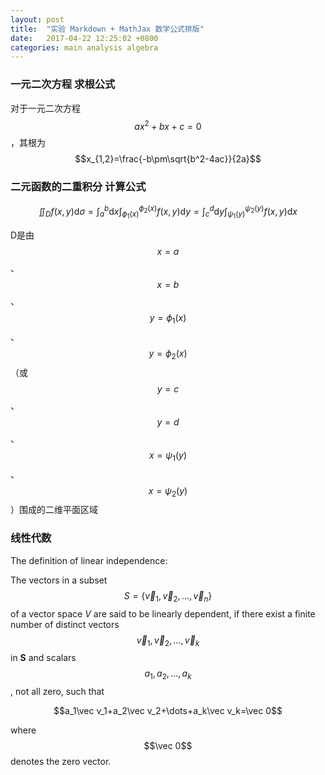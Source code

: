 ```yaml
---
layout: post
title:  "实验 Markdown + MathJax 数学公式排版"
date:   2017-04-22 12:25:02 +0800
categories: main analysis algebra
---
```


### 一元二次方程 求根公式

对于一元二次方程$$ax^2+bx+c=0$$，其根为$$x_{1,2}=\frac{-b\pm\sqrt{b^2-4ac}}{2a}$$

### 二元函数的二重积分 计算公式

$$\iint_{D}f(x,y)\mathrm{d}\sigma = \int_{a}^{b}\mathrm{d}x\int_{\phi_{1}(x)}^{\phi_{2}(x)}f(x,y)\mathrm{d}y = \int_{c}^{d}\mathrm{d}y\int_{\psi_{1}(y)}^{\psi_{2}(y)}f(x,y)\mathrm{d}x$$

D是由$$x=a$$、 $$x=b$$、 $$y=\phi_{1}(x)$$、 $$y=\phi_{2}(x)$$（或$$y=c$$、 $$y=d$$、 $$x=\psi_{1}(y)$$、 $$x=\psi_{2}(y)$$）围成的二维平面区域

### 线性代数

The definition of linear independence:

The vectors in a subset $$S=\{\vec v_1, \vec v_2, \dots, \vec v_n\}$$ of a vector space _V_ are said to be linearly dependent, if there exist a finite number of distinct vectors $$\vec v_1,\vec v_2,\dots,\vec v_k$$ in **S** and scalars $$a_1, a_2, \dots, a_k$$, not all zero, such that

$$a_1\vec v_1+a_2\vec v_2+\dots+a_k\vec v_k=\vec 0$$

where $$\vec 0$$ denotes the zero vector.
